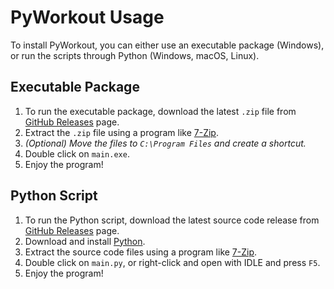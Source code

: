 # PyWorkout Usage

To install PyWorkout, you can either use an executable package (Windows), or run the scripts through Python (Windows, macOS, Linux).

## Executable Package

1. To run the executable package, download the latest `.zip` file from [GitHub Releases](https://github.com/Dog-Face-Development/PyWorkout/releases/latest) page.
2. Extract the `.zip` file using a program like [7-Zip](https://www.7-zip.org/).
3. _(Optional) Move the files to `C:\Program Files` and create a shortcut._
4. Double click on `main.exe`.
5. Enjoy the program!

## Python Script

1. To run the Python script, download the latest source code release from [GitHub Releases](https://github.com/Dog-Face-Development/PyWorkout/releases/latest) page.
2. Download and install [Python](https://www.python.org/downloads/).
3. Extract the source code files using a program like [7-Zip](https://www.7-zip.org/).
4. Double click on `main.py`, or right-click and open with IDLE and press `F5`.
5. Enjoy the program!
